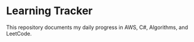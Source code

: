 # Learning Tracker
This repository documents my daily progress in AWS, C#, Algorithms, and LeetCode.
